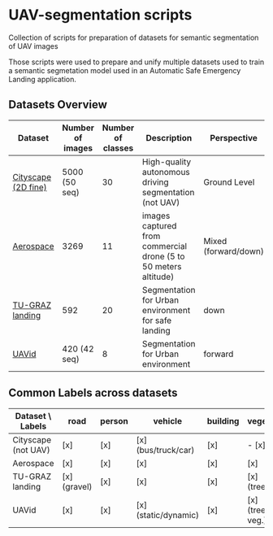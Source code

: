 # UAV-segmentation scripts
Collection of scripts for  preparation of datasets for semantic segmentation of UAV images

Those scripts were used to prepare and unify multiple datasets used to train a semantic segmetation model used in an Automatic Safe Emergency Landing application. 


## Datasets Overview

| Dataset       | Number of images | Number of classes | Description                                                     | Perspective          |
| --------------- | ---------------- | ----------------- | --------------------------------------------------------------- | -------------------- |
| [Cityscape (2D fine)](https://www.cityscapes-dataset.com/)| 5000 (50 seq)    | 30 | High-quality autonomous driving segmentation (not UAV)  | Ground Level         |
| [Aerospace](https://cutt.ly/phMhtsN)       | 3269  | 11  | images captured from commercial drone (5 to 50 meters altitude) | Mixed (forward/down) |
| [TU-GRAZ landing](https://cutt.ly/GhMhawL) | 592 | 20   | Segmentation for Urban environment for safe landing              | down                 |
| [UAVid](https://uavid.nl/)| 420 (42 seq)     | 8                 | Segmentation for Urban environment                              | forward              |


## Common Labels across datasets

| Dataset \ Labels    | road         | person | vehicle              | building | vegetation          | background |
|---------------------|--------------|--------|----------------------|----------|---------------------|------------|
| Cityscape (not UAV) | [x]          | [x]    | [x] (bus/truck/car)   | [x]      | - [x]                 | [x]        |
| Aerospace           | [x]          | [x]    | [x]                  | [x]      | [x]                 | [x]        |
| TU-GRAZ landing     | [x] (gravel) | [x]    | [x]                  | [x]      | [x] (tree/gras)     | [x]        |
| UAVid               | [x]          | [x]    | [x] (static/dynamic) | [x]      | [x] (tree/low veg.) | [x]        |

